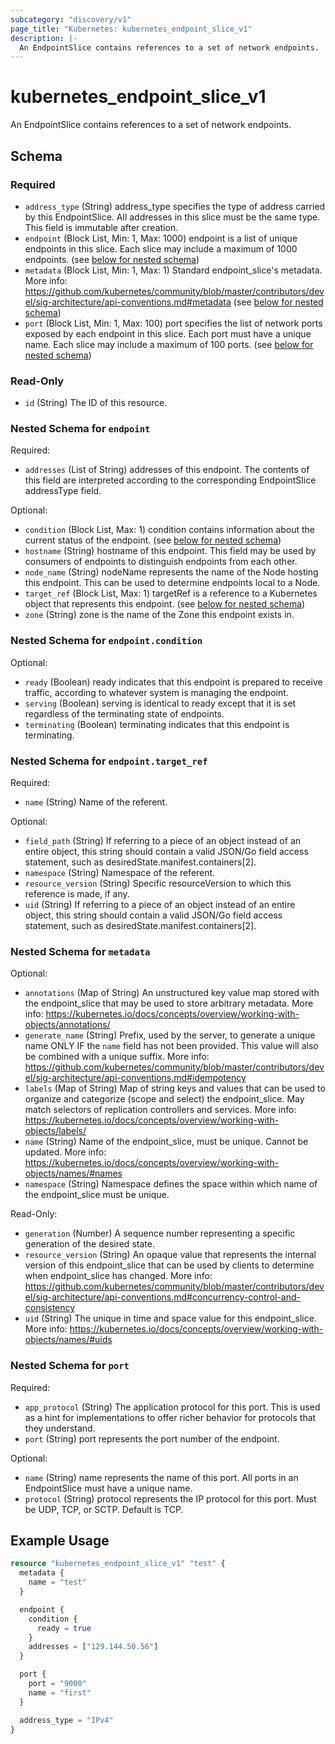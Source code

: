 ```yaml
---
subcategory: "discovery/v1"
page_title: "Kubernetes: kubernetes_endpoint_slice_v1"
description: |-
  An EndpointSlice contains references to a set of network endpoints.
---
```


# kubernetes_endpoint_slice_v1

An EndpointSlice contains references to a set of network endpoints.

<!-- schema generated by tfplugindocs -->
## Schema

### Required

- `address_type` (String) address_type specifies the type of address carried by this EndpointSlice. All addresses in this slice must be the same type. This field is immutable after creation.
- `endpoint` (Block List, Min: 1, Max: 1000) endpoint is a list of unique endpoints in this slice. Each slice may include a maximum of 1000 endpoints. (see [below for nested schema](#nestedblock--endpoint))
- `metadata` (Block List, Min: 1, Max: 1) Standard endpoint_slice's metadata. More info: https://github.com/kubernetes/community/blob/master/contributors/devel/sig-architecture/api-conventions.md#metadata (see [below for nested schema](#nestedblock--metadata))
- `port` (Block List, Min: 1, Max: 100) port specifies the list of network ports exposed by each endpoint in this slice. Each port must have a unique name. Each slice may include a maximum of 100 ports. (see [below for nested schema](#nestedblock--port))

### Read-Only

- `id` (String) The ID of this resource.

<a id="nestedblock--endpoint"></a>
### Nested Schema for `endpoint`

Required:

- `addresses` (List of String) addresses of this endpoint. The contents of this field are interpreted according to the corresponding EndpointSlice addressType field.

Optional:

- `condition` (Block List, Max: 1) condition contains information about the current status of the endpoint. (see [below for nested schema](#nestedblock--endpoint--condition))
- `hostname` (String) hostname of this endpoint. This field may be used by consumers of endpoints to distinguish endpoints from each other.
- `node_name` (String) nodeName represents the name of the Node hosting this endpoint. This can be used to determine endpoints local to a Node.
- `target_ref` (Block List, Max: 1) targetRef is a reference to a Kubernetes object that represents this endpoint. (see [below for nested schema](#nestedblock--endpoint--target_ref))
- `zone` (String) zone is the name of the Zone this endpoint exists in.

<a id="nestedblock--endpoint--condition"></a>
### Nested Schema for `endpoint.condition`

Optional:

- `ready` (Boolean) ready indicates that this endpoint is prepared to receive traffic, according to whatever system is managing the endpoint.
- `serving` (Boolean) serving is identical to ready except that it is set regardless of the terminating state of endpoints.
- `terminating` (Boolean) terminating indicates that this endpoint is terminating.


<a id="nestedblock--endpoint--target_ref"></a>
### Nested Schema for `endpoint.target_ref`

Required:

- `name` (String) Name of the referent.

Optional:

- `field_path` (String) If referring to a piece of an object instead of an entire object, this string should contain a valid JSON/Go field access statement, such as desiredState.manifest.containers[2].
- `namespace` (String) Namespace of the referent.
- `resource_version` (String) Specific resourceVersion to which this reference is made, if any.
- `uid` (String) If referring to a piece of an object instead of an entire object, this string should contain a valid JSON/Go field access statement, such as desiredState.manifest.containers[2].



<a id="nestedblock--metadata"></a>
### Nested Schema for `metadata`

Optional:

- `annotations` (Map of String) An unstructured key value map stored with the endpoint_slice that may be used to store arbitrary metadata. More info: https://kubernetes.io/docs/concepts/overview/working-with-objects/annotations/
- `generate_name` (String) Prefix, used by the server, to generate a unique name ONLY IF the `name` field has not been provided. This value will also be combined with a unique suffix. More info: https://github.com/kubernetes/community/blob/master/contributors/devel/sig-architecture/api-conventions.md#idempotency
- `labels` (Map of String) Map of string keys and values that can be used to organize and categorize (scope and select) the endpoint_slice. May match selectors of replication controllers and services. More info: https://kubernetes.io/docs/concepts/overview/working-with-objects/labels/
- `name` (String) Name of the endpoint_slice, must be unique. Cannot be updated. More info: https://kubernetes.io/docs/concepts/overview/working-with-objects/names/#names
- `namespace` (String) Namespace defines the space within which name of the endpoint_slice must be unique.

Read-Only:

- `generation` (Number) A sequence number representing a specific generation of the desired state.
- `resource_version` (String) An opaque value that represents the internal version of this endpoint_slice that can be used by clients to determine when endpoint_slice has changed. More info: https://github.com/kubernetes/community/blob/master/contributors/devel/sig-architecture/api-conventions.md#concurrency-control-and-consistency
- `uid` (String) The unique in time and space value for this endpoint_slice. More info: https://kubernetes.io/docs/concepts/overview/working-with-objects/names/#uids


<a id="nestedblock--port"></a>
### Nested Schema for `port`

Required:

- `app_protocol` (String) The application protocol for this port. This is used as a hint for implementations to offer richer behavior for protocols that they understand.
- `port` (String) port represents the port number of the endpoint.

Optional:

- `name` (String) name represents the name of this port. All ports in an EndpointSlice must have a unique name.
- `protocol` (String) protocol represents the IP protocol for this port. Must be UDP, TCP, or SCTP. Default is TCP.




## Example Usage

```terraform
resource "kubernetes_endpoint_slice_v1" "test" {
  metadata {
    name = "test"
  }

  endpoint {
    condition {
      ready = true
    }
    addresses = ["129.144.50.56"]
  }

  port {
    port = "9000"
    name = "first"
  }

  address_type = "IPv4"
}
```

